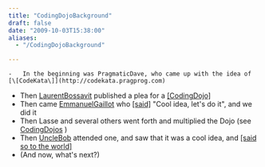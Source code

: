 ```yaml
---
title: "CodingDojoBackground"
draft: false
date: "2009-10-03T15:38:00"
aliases:
  - "/CodingDojoBackground"

---
```

    -   In the beginning was PragmaticDave, who came up with the idea of
    [\[CodeKata\]](http://codekata.pragprog.com)
-   Then [LaurentBossavit](/people/LaurentBossavit) published a plea for
    a
    [\[CodingDojo\]](http://www.bossavit.com/pivot/pivot/entry.php?id=207)
-   Then came [EmmanuelGaillot](/people/EmmanuelGaillot) who
    [\[said\]](http://www.bossavit.com/dojo) "Cool idea, let's do it",
    and we did it
-   Then Lasse and several others went forth and multiplied the Dojo
    (see [CodingDojos](/CodingDojos) )
-   Then [UncleBob](/people/UncleBob) attended one, and saw that it was
    a cool idea, and [\[said so to the
    world\]](http://butunclebob.com/ArticleS.UncleBob.TheProgrammingDojo)
-   (And now, what's next?)


